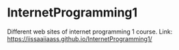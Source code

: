 # InternetProgramming1
Different web sites of internet programming 1 course.
Link: https://iissaaiiaass.github.io/InternetProgramming1/
